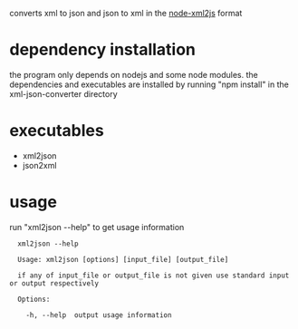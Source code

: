 converts xml to json and json to xml in the [node-xml2js](https://github.com/Leonidas-from-XIV/node-xml2js) format

# dependency installation
the program only depends on nodejs and some node modules. the dependencies and executables are installed by running "npm install" in the xml-json-converter directory

# executables
* xml2json
* json2xml

# usage
run "xml2json --help" to get usage information

```
  xml2json --help

  Usage: xml2json [options] [input_file] [output_file]

  if any of input_file or output_file is not given use standard input or output respectively

  Options:

    -h, --help  output usage information
```
